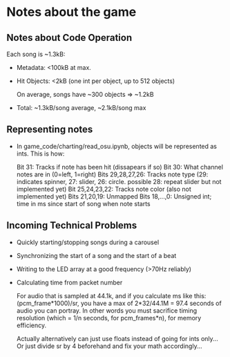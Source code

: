 # Notes about the game

## Notes about Code Operation

Each song is ~1.3kB:

- Metadata: <100kB at max.
- Hit Objects: <2kB (one int per object, up to 512 objects)

  On average, songs have ~300 objects => ~1.2kB

- Total: ~1.3kB/song average, ~2.1kB/song max

## Representing notes

- In game_code/charting/read_osu.ipynb, objects will be represented as ints. This is how:

  Bit 31: Tracks if note has been hit (dissapears if so)
  Bit 30: What channel notes are in (0=left, 1=right)
  Bits 29,28,27,26: Tracks note type (29: indicates spinner, 27: slider, 26: circle. possible 28: repeat slider but not implemented yet)
  Bit 25,24,23,22: Tracks note color (also not implemented yet)
  Bits 21,20,19: Unmapped
  Bits 18,...,0: Unsigned int; time in ms since start of song when note starts

## Incoming Technical Problems

- Quickly starting/stopping songs during a carousel
- Synchronizing the start of a song and the start of a beat
- Writing to the LED array at a good frequency (>70Hz reliably)
- Calculating time from packet number

    For audio that is sampled at 44.1k, and if you calculate ms like this: (pcm_frame\*1000)/sr, you have a max of 2\*32/44.1M = 97.4 seconds of audio you can portray. In other words you must sacrifice timing resolution (which = 1/n seconds, for pcm_frames\*n), for memory efficiency.

    Actually alternatively can just use floats instead of going for ints only...
    Or just divide sr by 4 beforehand and fix your math accordingly...
    
